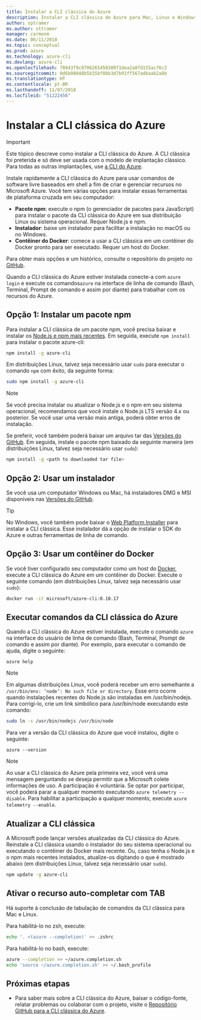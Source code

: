 ```yaml
---
title: Instalar a CLI clássica do Azure
description: Instalar a CLI clássica do Azure para Mac, Linux e Windows para começar a usar os serviços do Azure
author: sptramer
ms.author: sttramer
manager: carmonm
ms.date: 06/11/2018
ms.topic: conceptual
ms.prod: azure
ms.technology: azure-cli
ms.devlang: azure-cli
ms.openlocfilehash: 78043f9c070626545030971dea2a8fd155ac76c2
ms.sourcegitcommit: 0d6b08048b5b35bf0bb3d7b91ff567adbaab2a8b
ms.translationtype: HT
ms.contentlocale: pt-BR
ms.lasthandoff: 11/07/2018
ms.locfileid: "51222456"
---
```

# <a name="install-the-azure-classic-cli"></a>Instalar a CLI clássica do Azure

> [!IMPORTANT]
> Este tópico descreve como instalar a CLI clássica do Azure. A CLI clássica foi preterida e só deve ser usada com o modelo de implantação clássico.
> Para todas as outras implantações, use [a CLI do Azure](/cli/azure).

Instale rapidamente a CLI clássica do Azure para usar comandos de software livre baseados em shell a fim de criar e gerenciar recursos no Microsoft Azure. Você tem várias opções para instalar essas ferramentas de plataforma cruzada em seu computador:

* **Pacote npm**: execute o npm (o gerenciador de pacotes para JavaScript) para instalar o pacote da CLI clássica do Azure em sua distribuição Linux ou sistema operacional. Requer Node.js e npm.
* **Instalador**: baixe um instalador para facilitar a instalação no macOS ou no Windows.
* **Contêiner do Docker**: comece a usar a CLI clássica em um contêiner do Docker pronto para ser executado. Requer um host do Docker.

Para obter mais opções e um histórico, consulte o repositório do projeto no [GitHub](https://github.com/azure/azure-xplat-cli).

Quando a CLI clássica do Azure estiver instalada conecte-a com `azure login` e execute os comandos`azure` na interface de linha de comando (Bash, Terminal, Prompt de comando e assim por diante) para trabalhar com os recursos do Azure.

## <a name="option-1-install-an-npm-package"></a>Opção 1: Instalar um pacote npm

Para instalar a CLI clássica de um pacote npm, você precisa baixar e instalar os [Node.js e npm mais recentes](https://nodejs.org/en/download/package-manager/). Em seguida, execute `npm install` para instalar o pacote azure-cli:

```bash
npm install -g azure-cli
```

Em distribuições Linux, talvez seja necessário usar `sudo` para executar o comando `npm` com êxito, da seguinte forma:

```bash
sudo npm install -g azure-cli
```

> [!NOTE]
> Se você precisa instalar ou atualizar o Node.js e o npm em seu sistema operacional, recomendamos que você instale o Node.js LTS versão 4.x ou posterior. Se você usar uma versão mais antiga, poderá obter erros de instalação.

Se preferir, você também poderá baixar um arquivo tar das [Versões do GitHub](https://github.com/Azure/azure-xplat-cli/releases). Em seguida, instale o pacote npm baixado da seguinte maneira (em distribuições Linux, talvez seja necessário usar `sudo`):

```bash
npm install -g <path to downloaded tar file>
```

## <a name="option-2-use-an-installer"></a>Opção 2: Usar um instalador

Se você usa um computador Windows ou Mac, há instaladores DMG e MSI disponíveis nas [Versões do GitHub](https://github.com/Azure/azure-xplat-cli/releases).

> [!TIP]
> No Windows, você também pode baixar o [Web Platform Installer](https://go.microsoft.com/?linkid=9828653) para instalar a CLI clássica. Esse instalador dá a opção de instalar o SDK do Azure e outras ferramentas de linha de comando.

## <a name="option-3-use-a-docker-container"></a>Opção 3: Usar um contêiner do Docker

Se você tiver configurado seu computador como um host do [Docker](https://docs.docker.com/engine/understanding-docker/), execute a CLI clássica do Azure em um contêiner do Docker. Execute o seguinte comando (em distribuições Linux, talvez seja necessário usar `sudo`):

```bash
docker run -it microsoft/azure-cli:0.10.17
```

## <a name="run-azure-classic-cli-commands"></a>Executar comandos da CLI clássica do Azure

Quando a CLI clássica do Azure estiver instalada, execute o comando `azure` na interface do usuário de linha de comando (Bash, Terminal, Prompt de comando e assim por diante). Por exemplo, para executar o comando de ajuda, digite o seguinte:

```azurecli-interactive
azure help
```

> [!NOTE]
> Em algumas distribuições Linux, você poderá receber um erro semelhante a `/usr/bin/env: ‘node’: No such file or directory`. Esse erro ocorre quando instalações recentes do Node.js são instaladas em /usr/bin/nodejs. Para corrigi-lo, crie um link simbólico para /usr/bin/node executando este comando:

```bash
sudo ln -s /usr/bin/nodejs /usr/bin/node
```

Para ver a versão da CLI clássica do Azure que você instalou, digite o seguinte:

```azurecli-interactive
azure --version
```

> [!NOTE]
> Ao usar a CLI clássica do Azure pela primeira vez, você verá uma mensagem perguntando se deseja permitir que a Microsoft colete informações de uso. A participação é voluntária. Se optar por participar, você poderá parar a qualquer momento executando `azure telemetry --disable`. Para habilitar a participação a qualquer momento, execute `azure telemetry --enable`.

## <a name="update-the-classic-cli"></a>Atualizar a CLI clássica

A Microsoft pode lançar versões atualizadas da CLI clássica do Azure. Reinstale a CLI clássica usando o instalador do seu sistema operacional ou executando o contêiner do Docker mais recente. Ou, caso tenha o Node.js e o npm mais recentes instalados, atualize-os digitando o que é mostrado abaixo (em distribuições Linux, talvez seja necessário usar `sudo`).

```bash
npm update -g azure-cli
```

## <a name="enable-tab-completion"></a>Ativar o recurso auto-completar com TAB

Há suporte à conclusão de tabulação de comandos da CLI clássica para Mac e Linux.

Para habilitá-lo no zsh, execute:

```bash
echo '. <(azure --completion)' >> .zshrc
```

Para habilitá-lo no bash, execute:

```bash
azure --completion >> ~/azure.completion.sh
echo 'source ~/azure.completion.sh' >> ~/.bash_profile
```

## <a name="next-steps"></a>Próximas etapas

* Para saber mais sobre a CLI clássica do Azure, baixar o código-fonte, relatar problemas ou colaborar com o projeto, visite o [Repositório GitHub para a CLI clássica do Azure](https://github.com/azure/azure-xplat-cli).

